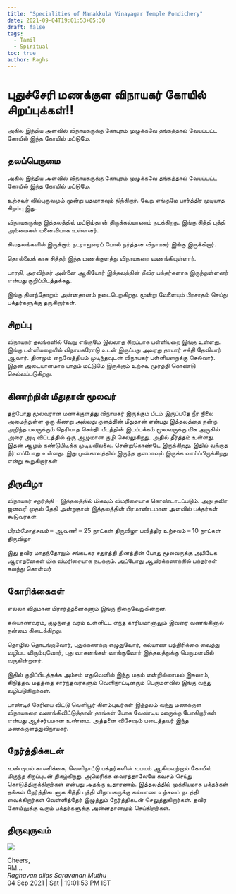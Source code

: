 ```yaml
---
title: "Specialities of Manakkula Vinayagar Temple Pondichery"
date: 2021-09-04T19:01:53+05:30
draft: false
tags:
  - Tamil
  - Spiritual
toc: true
author: Raghs
---
```


# புதுச்சேரி மணக்குள விநாயகர் கோயில் சிறப்புக்கள்!!

அகில இந்திய அளவில் விநாயகருக்கு கோபுரம் முழுக்கவே தங்கத்தால் வேயப்பட்ட கோயில் இந்த கோயில் மட்டுமே.

<!--more-->

## தலப்பெருமை

அகில இந்திய அளவில் விநாயகருக்கு கோபுரம் முழுக்கவே தங்கத்தால் வேயப்பட்ட கோயில் இந்த கோயில் மட்டுமே.

உற்சவர் வில்புருவமும் மூன்று பதமாகவும் நிற்கிறார். வேறு எங்குமே பார்த்திர முடியாத சிறப்பு இது.

விநாயகருக்கு இத்தலத்தில் மட்டும்தான் திருக்கல்யாணம் நடக்கிறது. இங்கு சித்தி புத்தி அம்மைகள் மனைவியாக உள்ளனர்.
 
சிவதலங்களில் இருக்கும் நடராஜரைப் போல் நர்த்தன விநாயகர் இங்கு இருக்கிறார்.

தொல்லைக் காசு சித்தர் இந்த மணக்குளத்து விநாயகரை வணங்கியுள்ளார்.

பாரதி, அரவிந்தர் அன்னை ஆகியோர் இத்தலத்தின் தீவிர பக்தர்களாக இருந்துள்ளனர் என்பது குறிப்பிடத்தக்கது.

இங்கு தினந்தோறும் அன்னதானம் நடைபெறுகிறது. மூன்று வேளையும் பிரசாதம் செய்து பக்தர்களுக்கு தருகிறார்கள்.

## சிறப்பு

விநாயகர் தலங்களில் வேறு எங்குமே இல்லாத சிறப்பாக பள்ளியறை இங்கு உள்ளது. இங்கு பள்ளியறையில் விநாயகரோடு உடன் இருப்பது அவரது தாயார் சக்தி தேவியார் ஆவார். தினமும் நைவேத்தியம் முடிந்தவுடன் விநாயகர் பள்ளியறைக்கு செல்வார். இதன் அடையாளமாக பாதம் மட்டுமே இருக்கும் உற்சவ மூர்த்தி கொண்டு செல்லப்படுகிறது.

## கிணற்றின் மீதுதான் மூலவர் 

தற்போது மூலவரான மணக்குளத்து விநாயகர் இருக்கும் பீடம் இருப்பதே நீர் நிலை அமைந்துள்ள ஒரு கிணறு அல்லது குளத்தின் மீதுதான் என்பது இத்தலத்தை நன்கு அறிந்த பலருக்கும் தெரியாத செய்தி. பீடத்தின் இடப்பக்கம் மூலவருக்கு மிக அருகில் அரை அடி விட்டத்தில் ஒரு ஆழமான குழி செல்லுகிறது. அதில் தீர்த்தம் உள்ளது. இதன் ஆழம் கண்டுபிடிக்க முடியவிலலை. சென்றுகொண்டே இருக்கிறது. இதில் வற்றாத நீர் எப்போது உள்ளது. இது முன்காலத்தில் இருந்த குளமாவும் இருக்க வாய்ப்பிருக்கிறது என்று கூறுகிறார்கள்

## திருவிழா

விநாயகர் சதுர்த்தி – இத்தலத்தில் மிகவும் விமரிசையாக கொண்டாடப்படும். அது தவிர ஜனவரி முதல் தேதி அன்றுதான் இத்தலத்தின் பிரமாண்டமான அளவில் பக்தர்கள் கூடுவர்கள்.

*பிரம்மோத்சவம்* – ஆவணி – 25 நாட்கள் திருவிழா பவித்திர உற்சவம் – 10 நாட்கள் திருவிழா

இது தவிர மாதந்தோறும் சங்கடகர சதுர்த்தி தினத்தின் போது மூலவருக்கு அபிடேக ஆராதனைகள் மிக விமரிசையாக நடக்கும். அப்போது ஆயிரக்கணக்கில் பக்தர்கள் கலந்து கொள்வர்

## கோரிக்கைகள்

எல்லா விதமான பிரார்த்தனைகளும் இங்கு நிறைவேறுகின்றன.

கல்யாணவரம், குழந்தை வரம் உள்ளிட்ட எந்த காரியமானாலும் இவரை வணங்கினால் நன்மை கிடைக்கிறது.

தொழில் தொடங்குவோர், புதுக்கணக்கு எழுதுவோர், கல்யாண பத்திரிக்கை வைத்து வழிபட விரும்புவோர், புது வாகனங்கள் வாங்குவோர் இத்தலத்துக்கு பெருமளவில் வருகின்றனர்.

இதில் குறிப்பிடத்தக்க அம்சம் எதுவெனில் இந்து மதம் என்றில்லாமல் இசுலாம், கிறித்தவ மதத்தை சார்ந்தவர்களும் வெளிநாட்டினரும் பெருமளவில் இங்கு வந்து வழிபடுகிறார்கள்.
 
பாண்டிச் சேரியை விட்டு வெளியூர் கிளம்புவர்கள் இத்தலம் வந்து மணக்குள விநாயகரை வணங்கிவிட்டுத்தான் தாங்கள் போக வேண்டிய ஊருக்கு போகிறார்கள் என்பது ஆச்சர்யமான உண்மை. அத்தனை விசேஷம் படைத்தவர் இந்த மணக்குளத்துவிநாயகர்.

## நேர்த்திக்கடன்

உண்டியல் காணிக்கை, வெளிநாட்டு பக்தர்களின் உபயம் ஆகியவற்றால் கோயில் மிகுந்த சிறப்புடன் திகழ்கிறது. அமெரிக்க வைரத்தாலேயே கவசம் செய்து கொடுத்திருக்கிறார்கள் என்பது அதற்கு உதாரணம். இத்தலத்தில் முக்கியமாக பக்தர்கள் தங்கள் நேர்த்திகடனாக சித்தி புத்தி விநாயகருக்கு கல்யாண உற்சவம் நடத்தி வைக்கிறார்கள் வெள்ளித்தேர் இழுத்தும் நேர்த்திகடன் செலுத்துகிறார்கள். தவிர கோயிலுக்கு வரும் பக்தர்களுக்கு அன்னதானமும் செய்கிறார்கள்.

## திருவுருவம் 

<img src="http://raghsonline.com/spiritual/ManakkulaVinayagar.jpeg"/>


Cheers,\
RM...\
_Raghavan alias Saravanan Muthu_\
04 Sep 2021 | Sat | 19:01:53 PM IST

